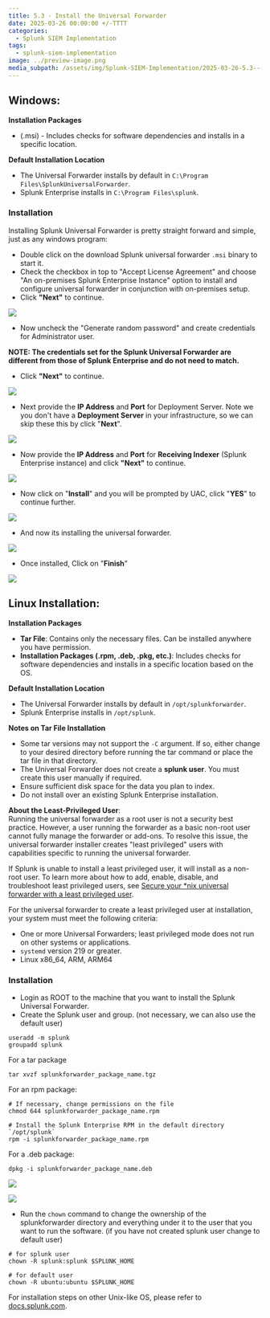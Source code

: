 ```yaml
---
title: 5.3 - Install the Universal Forwarder
date: 2025-03-26 00:00:00 +/-TTTT
categories:
  - Splunk SIEM Implementation
tags:
  - splunk-siem-implementation
image: ../preview-image.png
media_subpath: /assets/img/Splunk-SIEM-Implementation/2025-03-26-5.3---Install-the-Universal-Forwarder/
---
```


## Windows:

**Installation Packages** 
- (.msi) - Includes checks for software dependencies and installs in a specific location.  

**Default Installation Location**
- The Universal Forwarder installs by default in `C:\Program Files\SplunkUniversalForwarder`. 
- Splunk Enterprise installs in `C:\Program Files\splunk`. 

### Installation

Installing Splunk Universal Forwarder is pretty straight forward and simple, just as any windows program:

- Double click on the download Splunk universal forwarder `.msi` binary to start it.
- Check the checkbox in top to "Accept License Agreement" and choose "An on-premises Splunk Enterprise Instance" option to install and configure universal forwarder in conjunction with on-premises setup.
- Click **"Next"** to continue.

![](2025-03-26-5.3---Install-the-Universal-Forwarder-1.png)

- Now uncheck the "Generate random password" and create credentials for Administrator user.

**NOTE: The credentials set for the Splunk Universal Forwarder are different from those of Splunk Enterprise and do not need to match.**

- Click **"Next"** to continue.

![](2025-03-26-5.3---Install-the-Universal-Forwarder-2.png)

- Next provide the **IP Address** and **Port** for Deployment Server. Note we you don't have a **Deployment Server** in your infrastructure, so we can skip these this by click "**Next**".

![](2025-03-26-5.3---Install-the-Universal-Forwarder-3.png)

- Now provide the **IP Address** and **Port** for **Receiving Indexer** (Splunk Enterprise instance) and click **"Next"** to continue.

![](2025-03-26-5.3---Install-the-Universal-Forwarder-4.png)

- Now click on "**Install**" and you will be prompted by UAC, click "**YES**" to continue further.

![](2025-03-26-5.3---Install-the-Universal-Forwarder-5.png)

- And now its installing the universal forwarder.

![](2025-03-26-5.3---Install-the-Universal-Forwarder-6.png)

- Once installed, Click on "**Finish**"

![](2025-03-26-5.3---Install-the-Universal-Forwarder-7.png)
  
## Linux Installation:

**Installation Packages**  
- **Tar File**: Contains only the necessary files. Can be installed anywhere you have permission.  
- **Installation Packages (.rpm, .deb, .pkg, etc.)**: Includes checks for software dependencies and installs in a specific location based on the OS.  
  
**Default Installation Location**  
- The Universal Forwarder installs by default in `/opt/splunkforwarder`. 
- Splunk Enterprise installs in `/opt/splunk`.  
  
**Notes on Tar File Installation**  
- Some tar versions may not support the `-C` argument. If so, either change to your desired directory before running the tar command or place the tar file in that directory.  
- The Universal Forwarder does not create a **splunk user**. You must create this user manually if required.  
- Ensure sufficient disk space for the data you plan to index.  
- Do not install over an existing Splunk Enterprise installation.  

**About the Least-Privileged User**:  
Running the universal forwarder as a root user is not a security best practice. However, a user running the forwarder as a basic non-root user cannot fully manage the forwarder or add-ons. To resolve this issue, the universal forwarder installer creates "least privileged" users with capabilities specific to running the universal forwarder.

If Splunk is unable to install a least privileged user, it will install as a non-root user. To learn more about how to add, enable, disable, and troubleshoot least privileged users, see [Secure your *nix universal forwarder with a least privileged user](https://docs.splunk.com/Documentation/Forwarder/9.0.2/Forwarder/Installleastprivileged).

For the universal forwarder to create a least privileged user at installation, your system must meet the following criteria:
- One or more Universal Forwarders; least privileged mode does not run on other systems or applications.
- `systemd` version 219 or greater.
- Linux x86_64, ARM, ARM64

### Installation

- Login as ROOT to the machine that you want to install the Splunk Universal Forwarder.
- Create the Splunk user and group. (not necessary, we can also use the default user)

```
useradd -m splunk
groupadd splunk
```

For a tar package

```
tar xvzf splunkforwarder_package_name.tgz
```

For an rpm package: 

```
# If necessary, change permissions on the file
chmod 644 splunkforwarder_package_name.rpm

# Install the Splunk Enterprise RPM in the default directory `/opt/splunk`
rpm -i splunkforwarder_package_name.rpm
```

For a .deb package:

```
dpkg -i splunkforwarder_package_name.deb
```

![](2025-03-26-5.3---Install-the-Universal-Forwarder-8.png)

![](2025-03-26-5.3---Install-the-Universal-Forwarder-9.png)

- Run the `chown` command to change the ownership of the splunkforwarder directory and everything under it to the user that you want to run the software. (if you have not created splunk user change to default user)

```
# for splunk user
chown -R splunk:splunk $SPLUNK_HOME

# for default user
chown -R ubuntu:ubuntu $SPLUNK_HOME
```

For installation steps on other Unix-like OS, please refer to [docs.splunk.com](https://docs.splunk.com/Documentation/Forwarder/9.0.2/Forwarder/Installanixuniversalforwarder).
